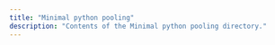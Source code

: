 ```yaml
---
title: "Minimal python pooling"
description: "Contents of the Minimal python pooling directory."
---
```


